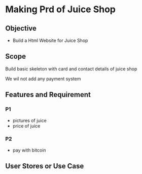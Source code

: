 # Making Prd of Juice Shop 

## Objective 
- Build a Html Website for Juice Shop 

## Scope 
Build basic skeleton with card and contact details of juice shop

We wil not add any payment system 

## Features and Requirement 
### P1 
- pictures of juice 
- price of juice 
### P2
- pay with bitcoin 
## User Stores or Use Case 
